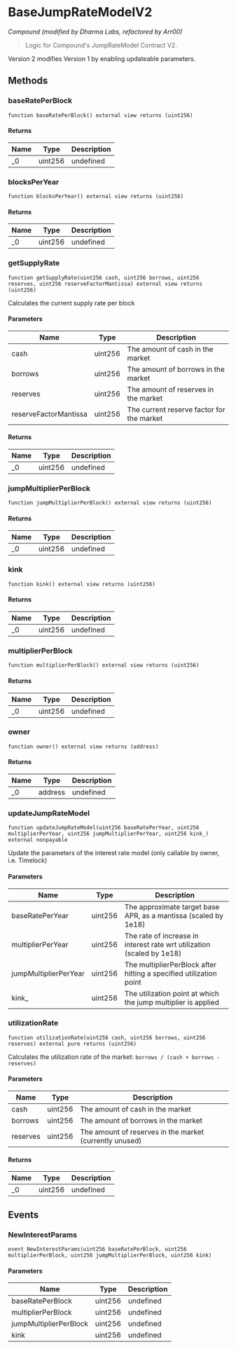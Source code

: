 # BaseJumpRateModelV2

*Compound (modified by Dharma Labs, refactored by Arr00)*

> Logic for Compound&#39;s JumpRateModel Contract V2.

Version 2 modifies Version 1 by enabling updateable parameters.



## Methods

### baseRatePerBlock

```solidity
function baseRatePerBlock() external view returns (uint256)
```






#### Returns

| Name | Type | Description |
|---|---|---|
| _0 | uint256 | undefined |

### blocksPerYear

```solidity
function blocksPerYear() external view returns (uint256)
```






#### Returns

| Name | Type | Description |
|---|---|---|
| _0 | uint256 | undefined |

### getSupplyRate

```solidity
function getSupplyRate(uint256 cash, uint256 borrows, uint256 reserves, uint256 reserveFactorMantissa) external view returns (uint256)
```

Calculates the current supply rate per block



#### Parameters

| Name | Type | Description |
|---|---|---|
| cash | uint256 | The amount of cash in the market |
| borrows | uint256 | The amount of borrows in the market |
| reserves | uint256 | The amount of reserves in the market |
| reserveFactorMantissa | uint256 | The current reserve factor for the market |

#### Returns

| Name | Type | Description |
|---|---|---|
| _0 | uint256 | undefined |

### jumpMultiplierPerBlock

```solidity
function jumpMultiplierPerBlock() external view returns (uint256)
```






#### Returns

| Name | Type | Description |
|---|---|---|
| _0 | uint256 | undefined |

### kink

```solidity
function kink() external view returns (uint256)
```






#### Returns

| Name | Type | Description |
|---|---|---|
| _0 | uint256 | undefined |

### multiplierPerBlock

```solidity
function multiplierPerBlock() external view returns (uint256)
```






#### Returns

| Name | Type | Description |
|---|---|---|
| _0 | uint256 | undefined |

### owner

```solidity
function owner() external view returns (address)
```






#### Returns

| Name | Type | Description |
|---|---|---|
| _0 | address | undefined |

### updateJumpRateModel

```solidity
function updateJumpRateModel(uint256 baseRatePerYear, uint256 multiplierPerYear, uint256 jumpMultiplierPerYear, uint256 kink_) external nonpayable
```

Update the parameters of the interest rate model (only callable by owner, i.e. Timelock)



#### Parameters

| Name | Type | Description |
|---|---|---|
| baseRatePerYear | uint256 | The approximate target base APR, as a mantissa (scaled by 1e18) |
| multiplierPerYear | uint256 | The rate of increase in interest rate wrt utilization (scaled by 1e18) |
| jumpMultiplierPerYear | uint256 | The multiplierPerBlock after hitting a specified utilization point |
| kink_ | uint256 | The utilization point at which the jump multiplier is applied |

### utilizationRate

```solidity
function utilizationRate(uint256 cash, uint256 borrows, uint256 reserves) external pure returns (uint256)
```

Calculates the utilization rate of the market: `borrows / (cash + borrows - reserves)`



#### Parameters

| Name | Type | Description |
|---|---|---|
| cash | uint256 | The amount of cash in the market |
| borrows | uint256 | The amount of borrows in the market |
| reserves | uint256 | The amount of reserves in the market (currently unused) |

#### Returns

| Name | Type | Description |
|---|---|---|
| _0 | uint256 | undefined |



## Events

### NewInterestParams

```solidity
event NewInterestParams(uint256 baseRatePerBlock, uint256 multiplierPerBlock, uint256 jumpMultiplierPerBlock, uint256 kink)
```





#### Parameters

| Name | Type | Description |
|---|---|---|
| baseRatePerBlock  | uint256 | undefined |
| multiplierPerBlock  | uint256 | undefined |
| jumpMultiplierPerBlock  | uint256 | undefined |
| kink  | uint256 | undefined |



